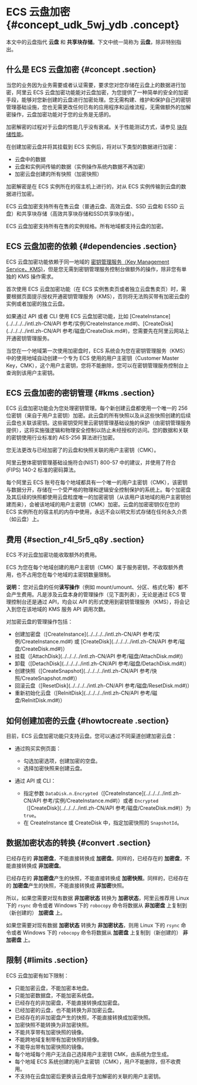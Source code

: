 # ECS 云盘加密 {#concept_udk_5wj_ydb .concept}

本文中的云盘指代 **云盘** 和 **共享块存储**。下文中统一简称为 **云盘**，除非特别指出。

## 什么是 ECS 云盘加密 {#concept .section}

当您的业务因为业务需要或者认证需要，要求您对您存储在云盘上的数据进行加密，阿里云 ECS 云盘加密功能能对云盘加密，为您提供了一种简单的安全的加密手段，能够对您新创建的云盘进行加密处理。您无需构建、维护和保护自己的密钥管理基础设施，您也无需更改任何已有的应用程序和运维流程，无需做额外的加解密操作，云盘加密功能对于您的业务是无感的。

加密解密的过程对于云盘的性能几乎没有衰减。关于性能测试方式，请参见 [块存储性能](intl.zh-CN/产品简介/块存储/块存储性能.md#)。

在创建加密云盘并将其挂载到 ECS 实例后，将对以下类型的数据进行加密：

-   云盘中的数据
-   云盘和实例间传输的数据（实例操作系统内数据不再加密）
-   加密云盘创建的所有快照（加密快照）

加密解密是在 ECS 实例所在的宿主机上进行的，对从 ECS 实例传输到云盘的数据进行加密。

ECS 云盘加密支持所有在售云盘（普通云盘、高效云盘、SSD 云盘和 ESSD 云盘）和共享块存储（高效共享块存储和SSD共享块存储）。

ECS 云盘加密支持所有在售的实例规格。所有地域都支持云盘的加密。

## ECS 云盘加密的依赖 {#dependencies .section}

ECS 云盘加密功能依赖于同一地域的 [密钥管理服务（Key Management Service，KMS\)](https://help.aliyun.com/document_detail/28935.html)，但是您无需到密钥管理服务控制台做额外的操作，除非您有单独的 KMS 操作需求。

首次使用 ECS 云盘加密功能（在 ECS 实例售卖页或者独立云盘售卖页）时，需要根据页面提示授权开通密钥管理服务（KMS），否则将无法购买带有加密云盘的实例或者加密的独立云盘。

如果通过 API 或者 CLI 使用 ECS 云盘加密功能，比如 [CreateInstance](../../../../intl.zh-CN/API 参考/实例/CreateInstance.md#)、[CreateDisk](../../../../intl.zh-CN/API 参考/磁盘/CreateDisk.md#)，您需要先在阿里云网站上开通密钥管理服务。

当您在一个地域第一次使用加密盘时，ECS 系统会为您在密钥管理服务（KMS）中的使用地域自动创建一个专为 ECS 使用的用户主密钥（Customer Master Key，CMK），这个用户主密钥，您将不能删除，您可以在密钥管理服务控制台上查询到该用户主密钥。

## ECS 云盘加密的密钥管理 {#kms .section}

ECS 云盘加密功能会为您处理密钥管理。每个新创建云盘都使用一个唯一的 256 位密钥（来自于用户主密钥）加密。此云盘的所有快照以及从这些快照创建的后续云盘也关联该密钥。这些密钥受阿里云密钥管理基础设施的保护（由密钥管理服务提供），这将实施强逻辑和物理安全控制以防止未经授权的访问。您的数据和关联的密钥使用行业标准的 AES-256 算法进行加密。

您无法更改与已经加密了的云盘和快照关联的用户主密钥（CMK）。

阿里云整体密钥管理基础设施符合\(NIST\) 800-57 中的建议，并使用了符合 \(FIPS\) 140-2 标准的密码算法。

每个阿里云 ECS 账号在每个地域都具有一个唯一的用户主密钥（CMK），该密钥与数据分开，存储在一个受严格的物理和逻辑安全控制保护的系统上。每个加密盘及其后续的快照都使用云盘粒度唯一的加密密钥（从该用户该地域的用户主密钥创建而来），会被该地域的用户主密钥（CMK）加密。云盘的加密密钥仅在您的 ECS 实例所在的宿主机的内存中使用，永远不会以明文形式存储在任何永久介质（如云盘）上。

## 费用 {#section_r4l_5r5_q8y .section}

ECS 不对云盘加密功能收取额外的费用。

ECS 为您在每个地域创建的用户主密钥（CMK）属于服务密钥，不收取额外费用，也不占用您在每个地域的主密钥数量限制。

**说明：** 您对云盘的任何**读写操作**（例如 mount/umount、分区、格式化等）都不会产生费用。凡是涉及云盘本身的管理操作（见下面列表），无论是通过 ECS 管理控制台还是通过 API，均会以 API 的形式使用到密钥管理服务（KMS），将会记入到您在该地域的 KMS 服务 API 调用次数。

对加密云盘的管理操作包括：

-   创建加密盘（[CreateInstance](../../../../intl.zh-CN/API 参考/实例/CreateInstance.md#) 或 [CreateDisk](../../../../intl.zh-CN/API 参考/磁盘/CreateDisk.md#)）
-   挂载（[AttachDisk](../../../../intl.zh-CN/API 参考/磁盘/AttachDisk.md#)\)
-   卸载（[DetachDisk](../../../../intl.zh-CN/API 参考/磁盘/DetachDisk.md#)）
-   创建快照（[CreateSnapshot](../../../../intl.zh-CN/API 参考/快照/CreateSnapshot.md#)）
-   回滚云盘（[ResetDisk](../../../../intl.zh-CN/API 参考/磁盘/ResetDisk.md#)）
-   重新初始化云盘（[ReInitDisk](../../../../intl.zh-CN/API 参考/磁盘/ReInitDisk.md#)）

## 如何创建加密的云盘 {#howtocreate .section}

目前，ECS 云盘加密功能只支持云盘。您可以通过不同渠道创建加密云盘：

-   通过购买实例页面：

    -   勾选加密选项，创建加密的空盘。
    -   选择加密快照来创建云盘。
-   通过 API 或 CLI：

    -   指定参数 `DataDisk.n.Encrypted`（[CreateInstance](../../../../intl.zh-CN/API 参考/实例/CreateInstance.md#)）或者 `Encrypted`（[CreateDisk](../../../../intl.zh-CN/API 参考/磁盘/CreateDisk.md#)）为 `true`。
    -   在 CreateInstance 或 CreateDisk 中，指定加密快照的 `SnapshotId`。

## 数据加密状态的转换 {#convert .section}

已经存在的 **非加密盘**，不能直接转换成 **加密盘**。同样的，已经存在的 **加密盘**，不能直接转换成 **非加密盘**。

已经存在的 **非加密盘**产生的快照，不能直接转换成 **加密快照**。同样的，已经存在的 **加密盘**产生的快照，不能直接转换成 **非加密**快照。

所以，如果您需要对现有数据 **非加密状态** 转换为 **加密状态**，阿里云推荐用 Linux 下的 `rsync` 命令或者 Windows 下的 `robocopy` 命令将数据从 **非加密盘** 上复制到（新创建的） **加密盘** 上。

如果您需要对现有数据 **加密状态** 转换为 **非加密状态**，则用 Linux 下的 `rsync` 命令或者 Windows 下的 `robocopy` 命令将数据从 **加密盘** 上复制到（新创建的） **非加密盘** 上。

## 限制 {#limits .section}

ECS 云盘加密有如下限制：

-   只能加密云盘，不能加密本地盘。
-   只能加密数据盘，不能加密系统盘。
-   已经存在的非加密盘，不能直接转换成加密盘。
-   已经加密的云盘，也不能转换为非加密云盘。
-   已经存在的非加密盘产生的快照，不能直接转换成加密快照。
-   加密快照不能转换为非加密快照。
-   不能共享带有加密快照的镜像。
-   不能跨地域复制带有加密快照的镜像。
-   不能导出带有加密快照的镜像。
-   每个地域每个用户无法自己选择用户主密钥 CMK，由系统为您生成。
-   每个地域 ECS 系统创建的用户主密钥（CMK），用户不能删除，但不收费用。
-   不支持在云盘加密后更换该云盘用于加解密的关联的用户主密钥。


